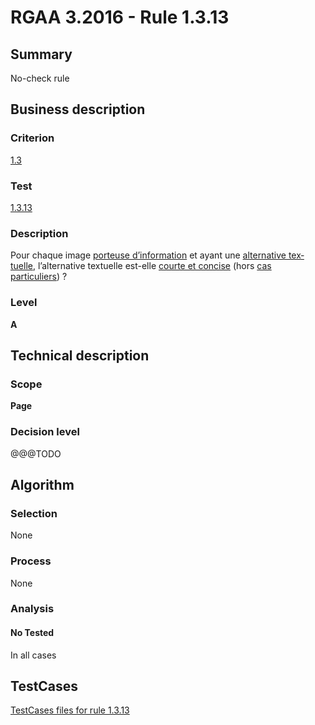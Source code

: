 # RGAA 3.2016 - Rule 1.3.13

## Summary
No-check rule


## Business description

### Criterion
[1.3](http://references.modernisation.gouv.fr/rgaa-accessibilite/2016/criteres.html#crit-1-3)

### Test
[1.3.13](http://references.modernisation.gouv.fr/rgaa-accessibilite/2016/criteres.html#test-1-3-13)

### Description
<div lang="fr">Pour chaque image <a href="http://references.modernisation.gouv.fr/rgaa-accessibilite/glossaire.html#image-porteuse-dinformation">porteuse d&#x2019;information</a> et ayant une <a href="http://references.modernisation.gouv.fr/rgaa-accessibilite/glossaire.html#alternative-textuelle-image">alternative textuelle</a>, l&#x2019;alternative textuelle est-elle <a href="http://references.modernisation.gouv.fr/rgaa-accessibilite/glossaire.html#alternative-courte-et-concise">courte et concise</a> (hors <a href="http://references.modernisation.gouv.fr/rgaa-accessibilite/cas-particuliers.html#cp-1-3" title="Cas particuliers pour le crit&#xE8;re 1.3">cas particuliers</a>)&nbsp;?</div>

### Level
**A**


## Technical description

### Scope
**Page**

### Decision level
@@@TODO


## Algorithm

### Selection
None

### Process
None

### Analysis

#### No Tested
In all cases


##  TestCases

[TestCases files for rule 1.3.13](https://github.com/Asqatasun/Asqatasun/tree/develop/rules/rules-rgaa3.2016/src/test/resources/testcases/rgaa32016/Rgaa32016Rule010313/)


